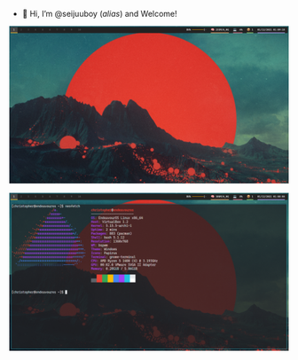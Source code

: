- 👋 Hi, I’m @seijuuboy (*alias*) and Welcome!

![1](screenshots/vannila.png)

![2](screenshots/neofetch.png)

<!---
seijuuboy/seijuuboy is a ✨ special ✨ repository because its `README.md` (this file) appears on your GitHub profile.
You can click the Preview link to take a look at your changes.
--->
